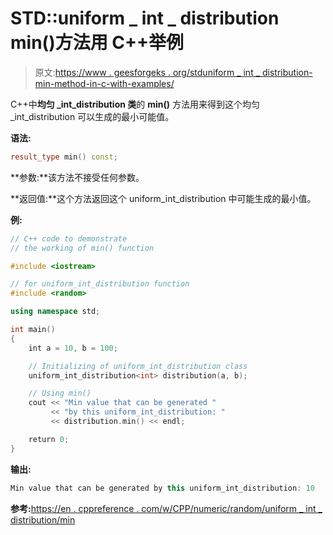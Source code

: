 # STD::uniform _ int _ distribution min()方法用 C++举例

> 原文:[https://www . geesforgeks . org/stduniform _ int _ distribution-min-method-in-c-with-examples/](https://www.geeksforgeeks.org/stduniform_int_distribution-min-method-in-c-with-examples/)

C++中**均匀 _int_distribution 类**的 **min()** 方法用来得到这个均匀 _int_distribution 可以生成的最小可能值。

**语法:**

```cpp
result_type min() const;

```

**参数:**该方法不接受任何参数。

**返回值:**这个方法返回这个 uniform_int_distribution 中可能生成的最小值。

**例:**

```cpp
// C++ code to demonstrate
// the working of min() function

#include <iostream>

// for uniform_int_distribution function
#include <random>

using namespace std;

int main()
{
    int a = 10, b = 100;

    // Initializing of uniform_int_distribution class
    uniform_int_distribution<int> distribution(a, b);

    // Using min()
    cout << "Min value that can be generated "
         << "by this uniform_int_distribution: "
         << distribution.min() << endl;

    return 0;
}
```

**输出:**

```cpp
Min value that can be generated by this uniform_int_distribution: 10

```

**参考:**[https://en . cppreference . com/w/CPP/numeric/random/uniform _ int _ distribution/min](https://en.cppreference.com/w/cpp/numeric/random/uniform_int_distribution/min)